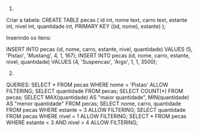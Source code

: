 1.
Criar a tabela: 
 CREATE TABLE pecas (
    id int,
    nome text,
    carro text,
    estante int,
    nivel int,
    quantidade int,
    PRIMARY KEY ((id, nome), estante)
 );

Inserindo os itens:
	
 INSERT INTO pecas (id, nome, carro, estante, nivel, quantidade) VALUES (5, 'Pistao', 'Mustang', 4, 1, 167);
 INSERT INTO pecas (id, nome, carro, estante, nivel, quantidade) VALUES (4, 'Suspencao', 'Argo', 1, 1, 3500);

2.	
QUERIES:
 SELECT * FROM pecas WHERE nome = 'Pistao' ALLOW FILTERING;
 SELECT quantidade FROM pecas;
 SELECT COUNT(*) FROM pecas;
 SELECT MAX(quantidade) AS "maior quantidade", MIN(quantidade) AS "menor quantidade" FROM pecas;
 SELECT nome, carro, quantidade FROM pecas WHERE estante = 3 ALLOW FILTERING;
 SELECT quantidade FROM pecas WHERE nivel = 1 ALLOW FILTERING;
 SELECT * FROM pecas WHERE estante < 3 AND nivel > 4 ALLOW FILTERING;

 
